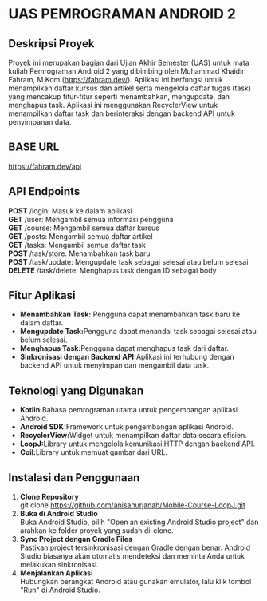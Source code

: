 # UAS PEMROGRAMAN ANDROID 2

## Deskripsi Proyek
Proyek ini merupakan bagian dari Ujian Akhir Semester (UAS) untuk mata kuliah Pemrograman Android 2 yang dibimbing oleh Muhammad Khaidir Fahram, M.Kom (https://fahram.dev/).
Aplikasi ini berfungsi untuk menampilkan daftar kursus dan artikel serta mengelola daftar tugas (task) yang mencakup fitur-fitur seperti menambahkan, mengupdate, dan menghapus task. Aplikasi ini menggunakan RecyclerView untuk menampilkan daftar task dan berinteraksi dengan backend API untuk penyimpanan data.

## BASE URL
https://fahram.dev/api

## API Endpoints
<b>POST</b> /login: Masuk ke dalam aplikasi<br>
<b>GET</b> /user: Mengambil semua informasi pengguna<br>
<b>GET</b> /course: Mengambil semua daftar kursus<br>
<b>GET</b> /posts: Mengambil semua daftar artikel<br>
<b>GET</b> /tasks: Mengambil semua daftar task<br>
<b>POST</b> /task/store: Menambahkan task baru<br>
<b>POST</b> /task/update: Mengupdate task sebagai selesai atau belum selesai<br>
<b>DELETE</b> /task/delete: Menghapus task dengan ID sebagai body

## Fitur Aplikasi
<ul>
  <li><b>Menambahkan Task:</b> Pengguna dapat menambahkan task baru ke dalam daftar.</li>
  <li><b>Mengupdate Task:</b>Pengguna dapat menandai task sebagai selesai atau belum selesai.</li>
  <li><b>Menghapus Task:</b>Pengguna dapat menghapus task dari daftar.</li>
  <li><b>Sinkronisasi dengan Backend API:</b>Aplikasi ini terhubung dengan backend API untuk menyimpan dan mengambil data task.</li>
</ul>

## Teknologi yang Digunakan
<ul>
    <li><b>Kotlin:</b>Bahasa pemrograman utama untuk pengembangan aplikasi Android.</li>
    <li><b>Android SDK:</b>Framework untuk pengembangan aplikasi Android.</li>
    <li><b>RecyclerView:</b>Widget untuk menampilkan daftar data secara efisien.</li>
    <li><b>LoopJ:</b>Library untuk mengelola komunikasi HTTP dengan backend API.</li>
    <li><b>Coil:</b>Library untuk memuat gambar dari URL.</li>
</ul>

## Instalasi dan Penggunaan
1. <b>Clone Repository</b><br>
   git clone https://github.com/anisanurjanah/Mobile-Course-LoopJ.git
2. <b>Buka di Android Studio</b><br>
   Buka Android Studio, pilih "Open an existing Android Studio project" dan arahkan ke folder proyek yang sudah di-clone.
3. <b>Sync Project dengan Gradle Files</b><br>
   Pastikan project tersinkronisasi dengan Gradle dengan benar. Android Studio biasanya akan otomatis mendeteksi dan meminta Anda untuk melakukan sinkronisasi.
4. <b>Menjalankan Aplikasi</b><br>
   Hubungkan perangkat Android atau gunakan emulator, lalu klik tombol "Run" di Android Studio.
